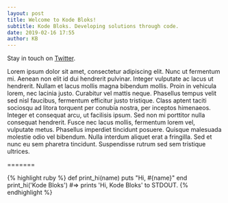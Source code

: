 ```yaml
---
layout: post
title: Welcome to Kode Bloks!
subtitle: Kode Bloks. Developing solutions through code.
date: 2019-02-16 17:55
author: KB
---
```

Stay in touch on [Twitter][twitter-kodebloks].	

Lorem ipsum dolor sit amet, consectetur adipiscing elit. Nunc ut fermentum mi. Aenean non elit id dui hendrerit pulvinar. Integer vulputate ac lacus ut hendrerit. Nullam et lacus mollis magna bibendum mollis. Proin in vehicula lorem, nec lacinia justo. Curabitur vel mattis neque. Phasellus tempus velit sed nisl faucibus, fermentum efficitur justo tristique. Class aptent taciti sociosqu ad litora torquent per conubia nostra, per inceptos himenaeos. Integer et consequat arcu, ut facilisis ipsum. Sed non mi porttitor nulla consequat hendrerit. Fusce nec lacus mollis, fermentum lorem vel, vulputate metus. Phasellus imperdiet tincidunt posuere. Quisque malesuada molestie odio vel bibendum. Nulla interdum aliquet erat a fringilla. Sed et nunc eu sem pharetra tincidunt. Suspendisse rutrum sed sem tristique ultrices.

=======


{% highlight ruby %}
def print_hi(name)
  puts "Hi, #{name}"
end
print_hi('Kode Bloks')
#=> prints 'Hi, Kode Bloks' to STDOUT.
{% endhighlight %}

[twitter-kodebloks]: https://twitter.com/kodebloks

